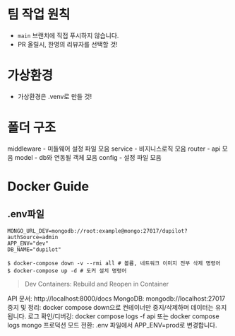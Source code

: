 # 팀 작업 원칙

- `main` 브랜치에 직접 푸시하지 않습니다.
- PR 올릴시, 한명의 리뷰자를 선택할 것!

# 가상환경

- 가상환경은 .venv로 만들 것!

# 폴더 구조
middleware - 미들웨어 설정 파일 모음
service - 비지니스로직 모음
router - api 모음
model - db와 연동될 객체 모음
config - 설정 파일 모음

# Docker Guide

## .env파일
```env
MONGO_URL_DEV=mongodb://root:example@mongo:27017/dupilot?authSource=admin
APP_ENV="dev"
DB_NAME="dupilot"
```

```shell
$ docker-compose down -v --rmi all # 볼륨, 네트워크 이미지 전부 삭제 명령어
$ docker-compose up -d # 도커 설치 명령어
```

> Dev Containers: Rebuild and Reopen in Container

API 문서: http://localhost:8000/docs
MongoDB: mongodb://localhost:27017
중지 및 정리: docker compose down으로 컨테이너만 중지/삭제하며 데이터는 유지됩니다.
로그 확인/디버깅: docker compose logs -f api 또는 docker compose logs mongo
프로덕션 모드 전환: .env 파일에서 APP_ENV=prod로 변경합니다.
